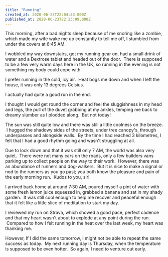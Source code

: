 ```yaml
---
title: "Running"
created_at: 2020-06-23T22:04:33.000Z
published_at: 2020-06-23T22:23:09.000Z
---
```

This morning, after a bad nights sleep because of me snoring like a zombie, which made my wife wake me up constantly to tell me off, I stumbled from under the covers at 6:45 AM.

I wobbled my way downstairs, got my running gear on, had a small drink of water and a Dextrose tablet and headed out of the door.  There is supposed to be a few very warm days here in the UK, so running in the evening is not something my body could cope with.

I prefer running in the cold, icy air.  Heat bogs me down and when I left the house, it was only 13 degrees Celsius.

I actually had quite a good run in the end.

I thought I would get round the corner and feel the sluggishness in my head and legs, the pull of the duvet grabbing at my ankles, temping me back to dreamy slumber as I plodded along.  But not today!

The sun was still quite low and there was still a little coolness on the breeze.  I hugged the shadowy sides of the streets, under tree canopy's, through underpasses and alongside walls.  By the time I had reached 3 kilometres, I felt that I had a good rhythm going and wasn't struggling at all.

Due to lock down and that it was still only 7 AM, the world was also very quiet.  There were not many cars on the roads, only a few builders vans parking up to collect people on the way to their work.  However, there was an abundance of runners and dog-walkers.  But it is nice to make a signal or nod to the runners as you go past; you both know the pleasure and pain of the early morning run.  Kudos to you, sir!

I arrived back home at around 7:30 AM, poured myself a pint of water with some fresh lemon juice squeezed in, grabbed a banana and sat in my shady garden.  It was still cool enough to help me recover and peaceful enough that it felt like a little slice of meditation to start my day.

I reviewed my run on Strava, which showed a good pace, perfect cadence and that my heart wasn't about to explode at any point during the run.  Compared to how I felt running in the heat over the last week, my heart was thanking me.

However, If I did the same tomorrow, I might not be able to repeat the same success as today.  My next running day is Thursday, when the temperature is supposed to be even hotter.  So again, I need to venture out early.
